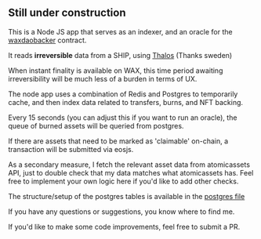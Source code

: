 ## Still under construction

This is a Node JS app that serves as an indexer, and an oracle for the [waxdaobacker](https://waxblock.io/account/waxdaobacker) contract.

It reads **irreversible** data from a SHIP, using [Thalos](https://thalos.waxsweden.org/) (Thanks sweden)

When instant finality is available on WAX, this time period awaiting irreversibility will be much less of a burden in terms of UX.

The node app uses a combination of Redis and Postgres to temporarily cache, and then index data related to transfers, burns, and NFT backing.

Every 15 seconds (you can adjust this if you want to run an oracle), the queue of burned assets will be queried from postgres.

If there are assets that need to be marked as 'claimable' on-chain, a transaction will be submitted via eosjs.

As a secondary measure, I fetch the relevant asset data from atomicassets API, just to double check that my data matches what atomicassets has. Feel free to implement your own logic here if you'd like to add other checks.

The structure/setup of the postgres tables is available in the [postgres file](https://github.com/mdcryptonfts/nftbacker-indexer/blob/main/postgres.md)

If you have any questions or suggestions, you know where to find me.

If you'd like to make some code improvements, feel free to submit a PR.